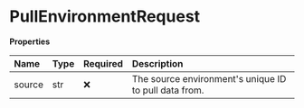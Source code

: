 # PullEnvironmentRequest

**Properties**

| Name   | Type | Required | Description                                           |
| :----- | :--- | :------- | :---------------------------------------------------- |
| source | str  | ❌       | The source environment's unique ID to pull data from. |

<!-- This file was generated by liblab | https://liblab.com/ -->
